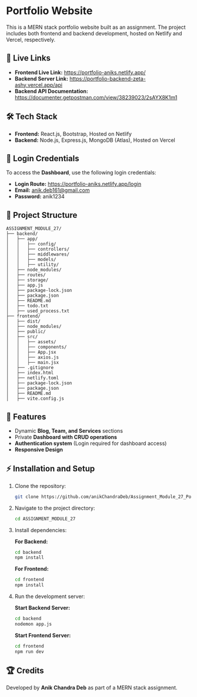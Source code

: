 # Portfolio Website

This is a MERN stack portfolio website built as an assignment. The project includes both frontend and backend development, hosted on Netlify and Vercel, respectively.

## 🚀 Live Links

- **Frontend Live Link:** https://portfolio-aniks.netlify.app/
- **Backend Server Link:** https://portfolio-backend-zeta-ashy.vercel.app/api
- **Backend API Documentation:** https://documenter.getpostman.com/view/38239023/2sAYX8K1m1

## 🛠 Tech Stack

- **Frontend:** React.js, Bootstrap, Hosted on Netlify
- **Backend:** Node.js, Express.js, MongoDB (Atlas), Hosted on Vercel

## 🔑 Login Credentials

To access the **Dashboard**, use the following login credentials:

- **Login Route:** https://portfolio-aniks.netlify.app/login
- **Email:** anik.deb161@gmail.com
- **Password:** anik1234

## 📁 Project Structure
```
ASSIGNMENT_MODULE_27/
├── backend/
│   ├── app/
│   │   ├── config/
│   │   ├── controllers/
│   │   ├── middlewares/
│   │   ├── models/
│   │   ├── utility/
│   ├── node_modules/
│   ├── routes/
│   ├── storage/
│   ├── app.js
│   ├── package-lock.json
│   ├── package.json
│   ├── README.md
│   ├── todo.txt
│   ├── used_process.txt
├── frontend/
│   ├── dist/
│   ├── node_modules/
│   ├── public/
│   ├── src/
│   │   ├── assets/
│   │   ├── components/
│   │   ├── App.jsx
│   │   ├── axios.js
│   │   ├── main.jsx
│   ├── .gitignore
│   ├── index.html
│   ├── netlify.toml
│   ├── package-lock.json
│   ├── package.json
│   ├── README.md
│   ├── vite.config.js
```

## 📌 Features

- Dynamic **Blog, Team, and Services** sections
- Private **Dashboard with CRUD operations**
- **Authentication system** (Login required for dashboard access)
- **Responsive Design**

## ⚡ Installation and Setup

1. Clone the repository:
   ```bash
   git clone https://github.com/anikChandraDeb/Assignment_Module_27_Portfolio
   ```
2. Navigate to the project directory:
   ```bash
   cd ASSIGNMENT_MODULE_27
   ```
3. Install dependencies:

   **For Backend:**
   ```bash
   cd backend
   npm install
   ```

   **For Frontend:**
   ```bash
   cd frontend
   npm install
   ```

4. Run the development server:

   **Start Backend Server:**
   ```bash
   cd backend
   nodemon app.js
   ```

   **Start Frontend Server:**
   ```bash
   cd frontend
   npm run dev
   ```


## 🏆 Credits
Developed by **Anik Chandra Deb** as part of a MERN stack assignment.
